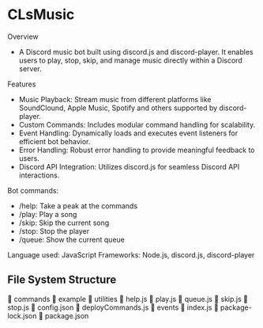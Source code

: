 # CLsMusic

Overview
- A Discord music bot built using discord.js and discord-player. It enables users to play, stop, skip, and manage music directly within a Discord server.

Features
- Music Playback: Stream music from different platforms like SoundClound, Apple Music, Spotify and others supported by discord-player.
- Custom Commands: Includes modular command handling for scalability.
- Event Handling: Dynamically loads and executes event listeners for efficient bot behavior.
- Error Handling: Robust error handling to provide meaningful feedback to users.
- Discord API Integration: Utilizes discord.js for seamless Discord API interactions.

Bot commands:
- /help: Take a peak at the commands
- /play: Play a song
- /skip: Skip the current song
- /stop: Stop the player
- /queue: Show the current queue

Language used: JavaScript
Frameworks: Node.js, discord.js, discord-player

## File System Structure

📁 commands
    📁 example
        <!-- Include example commands for testing -->
    📁 utilities
        📄 help.js
        📄 play.js
        📄 queue.js
        📄 skip.js
        📄 stop.js
📄 config.json
📄 deployCommands.js
📁 events
    <!-- Deprecated events -->
📄 index.js
📄 package-lock.json
📄 package.json